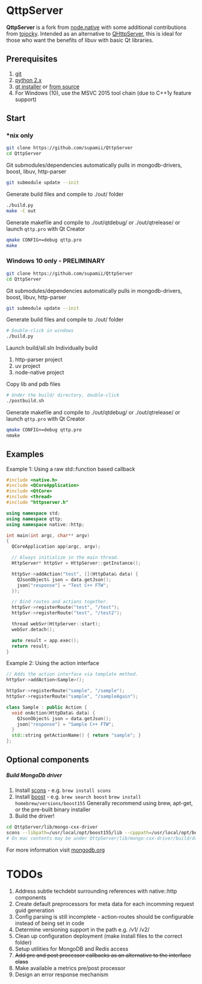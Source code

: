 # QttpServer

<b>QttpServer</b> is a fork from [node.native](https://github.com/d5/node.native) with some additional contributions from [tojocky](https://github.com/tojocky/node.native).  Intended as an alternative to [QHttpServer](https://github.com/nikhilm/qhttpserver), this is ideal for those who want the benefits of libuv with basic Qt libraries.

## Prerequisites

1. [git](http://git-scm.com/)
2. [python 2.x](https://www.python.org/)
3. [qt installer](http://www.qt.io/download/) or [from source](http://doc.qt.io/qt-5/linux-building.html)
4. For Windows (10), use the MSVC 2015 tool chain (due to C++1y feature support)

## Start 

### *nix only

```bash
git clone https://github.com/supamii/QttpServer
cd QttpServer
```

Git submodules/dependencies automatically pulls in mongodb-drivers, boost, libuv, http-parser
```bash
git submodule update --init
```

Generate build files and compile to ./out/ folder
```bash
./build.py
make -C out
```

Generate makefile and compile to ./out/qtdebug/ or ./out/qtrelease/ or launch `qttp.pro` with Qt Creator
```bash
qmake CONFIG+=debug qttp.pro
make
```

### Windows 10 only - PRELIMINARY

```bash
git clone https://github.com/supamii/QttpServer
cd QttpServer
```

Git submodules/dependencies automatically pulls in mongodb-drivers, boost, libuv, http-parser
```bash
git submodule update --init
```

Generate build files and compile to ./out/ folder
```bash
# Double-click in windows
./build.py
```

Launch build/all.sln
Individually build 
1. http-parser project
2. uv project
3. node-native project

Copy lib and pdb files
```bash
# Under the build/ directory, double-click
./postbuild.sh
```

Generate makefile and compile to ./out/qtdebug/ or ./out/qtrelease/ or launch `qttp.pro` with Qt Creator
```bash
qmake CONFIG+=debug qttp.pro
nmake
```

## Examples

Example 1: Using a raw std::function based callback
```c++
#include <native.h>
#include <QCoreApplication>
#include <QtCore>
#include <thread>
#include "httpserver.h"

using namespace std;
using namespace qttp;
using namespace native::http;

int main(int argc, char** argv)
{
  QCoreApplication app(argc, argv);

  // Always initialize in the main thread.
  HttpServer* httpSvr = HttpServer::getInstance();

  httpSvr->addAction("test", [](HttpData& data) {
    QJsonObject& json = data.getJson();
    json["response"] = "Test C++ FTW";
  });

  // Bind routes and actions together.
  httpSvr->registerRoute("test", "/test");
  httpSvr->registerRoute("test", "/test2");

  thread webSvr(HttpServer::start);
  webSvr.detach();

  auto result = app.exec();
  return result;
}
```

Example 2: Using the action interface
```c++
// Adds the action interface via template method.
httpSvr->addAction<Sample>();

httpSvr->registerRoute("sample", "/sample");
httpSvr->registerRoute("sample", "/sampleAgain");

class Sample : public Action {
  void onAction(HttpData& data) {
    QJsonObject& json = data.getJson();
    json["response"] = "Sample C++ FTW";
  }
  std::string getActionName() { return "sample"; }
};
```

## Optional components
##### Build MongoDb driver

1. Install [scons](http://www.scons.org/) - e.g. `brew install scons`
2. Install [boost](https://github.com/mongodb/mongo-cxx-driver/wiki/Download-and-Compile-the-Legacy-Driver) - e.g. `brew search boost`  `brew install homebrew/versions/boost155` Generally recommend using brew, apt-get, or the pre-built binary installer
3. Build the driver!
```bash
cd QttpServer/lib/mongo-cxx-driver
scons --libpath=/usr/local/opt/boost155/lib --cpppath=/usr/local/opt/boost155/include
# On mac contents may be under QttpServer/lib/mongo-cxx-driver/build/darwin/normal
```

For more information visit [mongodb.org](https://docs.mongodb.org/getting-started/cpp/client/)

# TODOs

1. Address subtle techdebt surrounding references with native::http components
2. Create default preprocessors for meta data for each incomming request guid generation
3. Config parsing is still incomplete - action-routes should be configurable instead of being set in code
4. Determine versioning support in the path e.g. /v1/ /v2/
5. Clean up configuration deployment (make install files to the correct folder)
6. Setup utilities for MongoDB and Redis access
7. ~~Add pre and post processor callbacks as an alternative to the interface class~~
8. Make available a metrics pre/post processor
9. Design an error response mechanism

